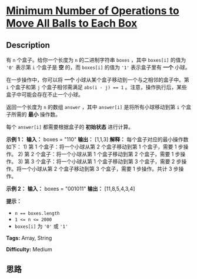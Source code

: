 # [Minimum Number of Operations to Move All Balls to Each Box][title]

## Description

有 `n` 个盒子。给你一个长度为 `n` 的二进制字符串 `boxes` ，其中 `boxes[i]` 的值为 `'0'` 表示第 `i` 个盒子是
**空** 的，而 `boxes[i]` 的值为 `'1'` 表示盒子里有 **一个** 小球。

在一步操作中，你可以将 **一个** 小球从某个盒子移动到一个与之相邻的盒子中。第 `i` 个盒子和第 `j` 个盒子相邻需满足 `abs(i - j)
== 1` 。注意，操作执行后，某些盒子中可能会存在不止一个小球。

返回一个长度为 `n` 的数组 `answer` ，其中 `answer[i]` 是将所有小球移动到第 `i` 个盒子所需的 **最小** 操作数。

每个 `answer[i]` 都需要根据盒子的 **初始状态** 进行计算。

**示例 1：**
            **输入：** boxes = "110"    **输出：** [1,1,3]    **解释：** 每个盒子对应的最小操作数如下：    1) 第 1 个盒子：将一个小球从第 2 个盒子移动到第 1 个盒子，需要 1 步操作。    2) 第 2 个盒子：将一个小球从第 1 个盒子移动到第 2 个盒子，需要 1 步操作。    3) 第 3 个盒子：将一个小球从第 1 个盒子移动到第 3 个盒子，需要 2 步操作。将一个小球从第 2 个盒子移动到第 3 个盒子，需要 1 步操作。共计 3 步操作。    

**示例 2：**
            **输入：** boxes = "001011"    **输出：** [11,8,5,4,3,4]

**提示：**

  * `n == boxes.length`
  * `1 <= n <= 2000`
  * `boxes[i]` 为 `'0'` 或 `'1'`


**Tags:** Array, String

**Difficulty:** Medium

## 思路

[title]: https://leetcode-cn.com/problems/minimum-number-of-operations-to-move-all-balls-to-each-box
